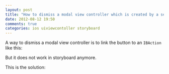 ```yaml
---
layout: post
title: "How to dismiss a modal view controller which is created by a segue in storyboard?"
date: 2012-08-12 19:50
comments: true
categories: ios uiviewcontoller storyboard
---
```


A way to dismiss a modal view controller is to link the button to an ```IBAction``` like this:


But it does not work in storyboard anymore.


This is the solution:

